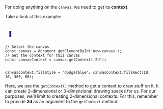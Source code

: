 For doing anything on the `canvas`,
we need to get its **context**.

Take a look at this example:

<codeblock language="javascript" type="lesson">
<code>
<panel language="html">
  <canvas id="new-canvas" width="400px" height="100px" style="border: 3px solid midnightblue;"></canvas>
</panel>
<panel language="javascript">
// Select the canvas
const canvas = document.getElementById('new-canvas');
// Get the context for this canvas
const canvasContext = canvas.getContext('2d');

canvasContext.fillStyle = 'dodgerblue';
canvasContext.fillRect(10, 10, 380, 80);
</panel>
</code>
</codeblock>

Here, we use the `getContext()` method to
get a context to draw stuff on it. It can
create 2-dimensional or 3-dimensional
drawing spaces for us. For our purposes,
we'll limit to creating 2-dimensional
contexts. For this, remember to provide
**2d** as an argument to the `getContext` method.
